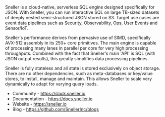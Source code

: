 Sneller is a cloud-native, serverless SQL engine designed specifically for JSON. With Sneller, you can run interactive SQL on large TB-sized datasets of deeply nested semi-structured JSON stored on S3. Target use cases are event data pipelines such as Security, Observability, Ops, User Events and Sensor/IoT.

Sneller's performance derives from pervasive use of SIMD, specifically AVX-512 assembly in its 250+ core primitives. The main engine is capable of processing many lanes in parallel per core for very high processing throughputs. Combined with the fact that Sneller's main 'API' is SQL (with JSON output results), this greatly simplifies data processing pipelines.

Sneller is fully stateless and all state is stored exclusively on object storage. There are no other dependencies, such as meta-databases or key/value stores, to install, manage and maintain. This allows Sneller to scale very dynamically to adapt for varying query loads.

- Community - https://slack.sneller.io
- Documentation - https://docs.sneller.io
- Website - https://sneller.io
- Blog - https://github.com/SnellerInc/blogs
